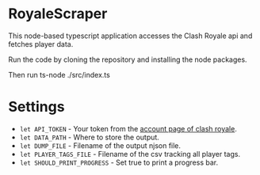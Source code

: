 # RoyaleScraper

This node-based typescript application accesses the Clash Royale api and fetches player data.

Run the code by cloning the repository and installing the node packages.

Then run ts-node ./src/index.ts

# Settings

- `let API_TOKEN` - Your token from the [account page of clash royale](https://developer.clashroyale.com/#/account).
- `let DATA_PATH` - Where to store the output.
- `let DUMP_FILE` - Filename of the output njson file.
- `let PLAYER_TAGS_FILE` - Filename of the csv tracking all player tags.
- `let SHOULD_PRINT_PROGRESS` - Set true to print a progress bar.
